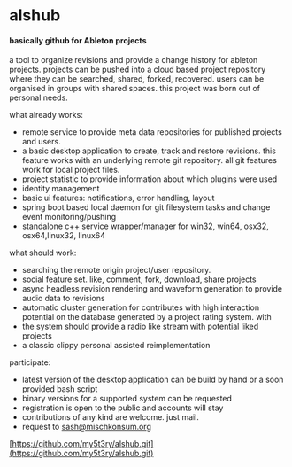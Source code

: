 <div class="content"><span>

# alshub

#### basically github for Ableton projects

a tool to organize revisions and provide a change history for ableton projects. projects can be pushed into a cloud based project repository where they can be searched, shared, forked, recovered. users can be organised in groups with shared spaces. this project was born out of personal needs.</span>  

<span>what already works:

*   remote service to provide meta data repositories for published projects and users.
*   a basic desktop application to create, track and restore revisions. this feature works with an underlying remote git repository. all git features work for local project files.
*   project statistic to provide information about which plugins were used
*   identity management
*   basic ui features: notifications, error handling, layout
*   spring boot based local daemon for git filesystem tasks and change event monitoring/pushing
*   standalone c++ service wrapper/manager for win32, win64, osx32, osx64,linux32, linux64

</span><span>what should work:

*   searching the remote origin project/user repository.
*   social feature set. like, comment, fork, download, share projects
*   async headless revision rendering and waveform generation to provide audio data to revisions
*   automatic cluster generation for contributes with high interaction potential on the database generated by a project rating system. with
*   the system should provide a radio like stream with potential liked projects
*   a classic clippy personal assisted reimplementation

</span><span>participate:

*   latest version of the desktop application can be build by hand or a soon provided bash script
*   binary versions for a supported system can be requested
*   registration is open to the public and accounts will stay
*   contributions of any kind are welcome. just mail.
*   request to sash@mischkonsum.org

</span>[https://github.com/my5t3ry/alshub.git](https://github.com/my5t3ry/alshub.git)</div>
